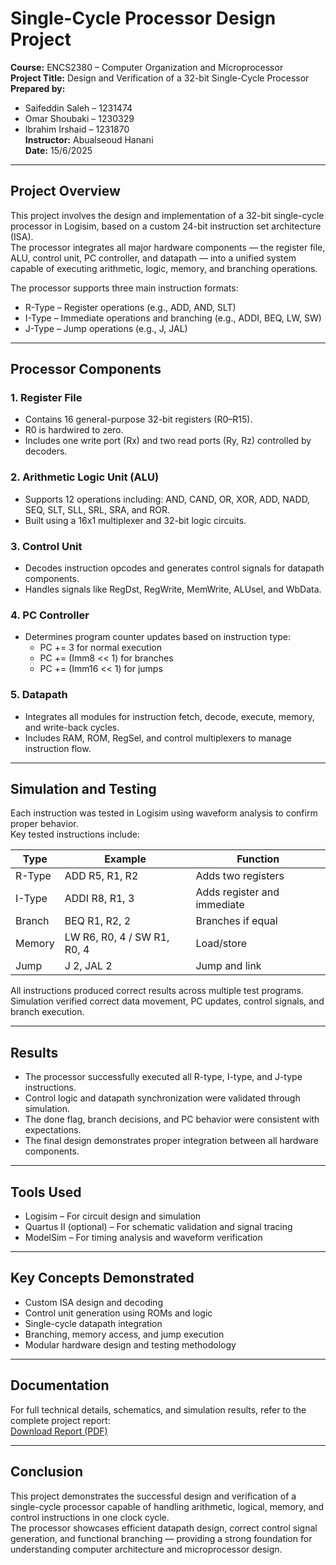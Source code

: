 # Single-Cycle Processor Design Project

**Course:** ENCS2380 – Computer Organization and Microprocessor  
**Project Title:** Design and Verification of a 32-bit Single-Cycle Processor  
**Prepared by:**  
- Saifeddin Saleh – 1231474  
- Omar Shoubaki – 1230329  
- Ibrahim Irshaid – 1231870  
**Instructor:** Abualseoud Hanani  
**Date:** 15/6/2025  

---

## Project Overview
This project involves the design and implementation of a 32-bit single-cycle processor in Logisim, based on a custom 24-bit instruction set architecture (ISA).  
The processor integrates all major hardware components — the register file, ALU, control unit, PC controller, and datapath — into a unified system capable of executing arithmetic, logic, memory, and branching operations.

The processor supports three main instruction formats:
- R-Type – Register operations (e.g., ADD, AND, SLT)  
- I-Type – Immediate operations and branching (e.g., ADDI, BEQ, LW, SW)  
- J-Type – Jump operations (e.g., J, JAL)

---

## Processor Components
### 1. Register File
- Contains 16 general-purpose 32-bit registers (R0–R15).  
- R0 is hardwired to zero.  
- Includes one write port (Rx) and two read ports (Ry, Rz) controlled by decoders.  

### 2. Arithmetic Logic Unit (ALU)
- Supports 12 operations including: AND, CAND, OR, XOR, ADD, NADD, SEQ, SLT, SLL, SRL, SRA, and ROR.  
- Built using a 16x1 multiplexer and 32-bit logic circuits.  

### 3. Control Unit
- Decodes instruction opcodes and generates control signals for datapath components.  
- Handles signals like RegDst, RegWrite, MemWrite, ALUsel, and WbData.  

### 4. PC Controller
- Determines program counter updates based on instruction type:  
  - PC += 3 for normal execution  
  - PC += (Imm8 << 1) for branches  
  - PC += (Imm16 << 1) for jumps  

### 5. Datapath
- Integrates all modules for instruction fetch, decode, execute, memory, and write-back cycles.  
- Includes RAM, ROM, RegSel, and control multiplexers to manage instruction flow.

---

## Simulation and Testing
Each instruction was tested in Logisim using waveform analysis to confirm proper behavior.  
Key tested instructions include:

| Type | Example | Function |
|------|----------|-----------|
| R-Type | ADD R5, R1, R2 | Adds two registers |
| I-Type | ADDI R8, R1, 3 | Adds register and immediate |
| Branch | BEQ R1, R2, 2 | Branches if equal |
| Memory | LW R6, R0, 4 / SW R1, R0, 4 | Load/store |
| Jump | J 2, JAL 2 | Jump and link |

All instructions produced correct results across multiple test programs.  
Simulation verified correct data movement, PC updates, control signals, and branch execution.

---

## Results
- The processor successfully executed all R-type, I-type, and J-type instructions.  
- Control logic and datapath synchronization were validated through simulation.  
- The done flag, branch decisions, and PC behavior were consistent with expectations.  
- The final design demonstrates proper integration between all hardware components.

---

## Tools Used
- Logisim – For circuit design and simulation  
- Quartus II (optional) – For schematic validation and signal tracing  
- ModelSim – For timing analysis and waveform verification  

---

## Key Concepts Demonstrated
- Custom ISA design and decoding  
- Control unit generation using ROMs and logic  
- Single-cycle datapath integration  
- Branching, memory access, and jump execution  
- Modular hardware design and testing methodology  


---

## Documentation
For full technical details, schematics, and simulation results, refer to the complete project report:  
[Download Report (PDF)](./Report.pdf)

---

## Conclusion
This project demonstrates the successful design and verification of a single-cycle processor capable of handling arithmetic, logical, memory, and control instructions in one clock cycle.  
The processor showcases efficient datapath design, correct control signal generation, and functional branching — providing a strong foundation for understanding computer architecture and microprocessor design.
